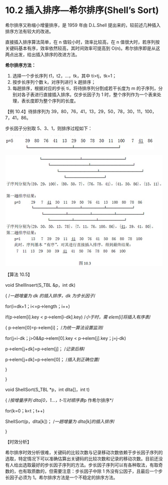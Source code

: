 # 10.2 插入排序—希尔排序(Shell’s Sort)

希尔排序又称缩小增量排序，是 1959 年由 D.L.Shell 提出来的，较前述几种插入排序方法有较大的改进。

直接插入排序算法简单，在 n 值较小时，效率比较高，在 n 值很大时，若序列按关键码基本有序，效率依然较高，其时间效率可提高到 O(n)。希尔排序即是从这两点出发，给出插入排序的改进方法。

**希尔排序方法：**

1.  选择一个步长序列 t1，t2，…，tk，其中 ti>tj，tk=1；
2.  按步长序列个数 k，对序列进行 k 趟排序；
3.  每趟排序，根据对应的步长 ti，将待排序列分割成若干长度为 m 的子序列，分别对各子表进行直接插入排序。仅步长因子为 1 时，整个序列作为一个表来处理，表长度即为整个序列的长度。

【例 10.4】待排序列为 39，80，76，41，13，29，50，78，30，11，100，7，41，86。

步长因子分别取 5、3、1，则排序过程如下：

![](img/8daf3b21ae75c3dad405d120d3862b4c.jpg)

![](img/c4dadcc33d56534cdabd19870db24398.jpg)

【算法 10.5】

void ShellInsert(S_TBL &p，int dk)

{ /*一趟增量为 dk 的插入排序，dk 为步长因子*/

for(i=dk+1；i<=p->length；i++)

if(p->elem[i].key < p->elem[i-dk].key) /*小于时，需 elem[i]将插入有序表*/

{ p->elem[0]=p->elem[i]； /*为统一算法设置监测*/

for(j=i-dk；j>0&&p->elem[0].key < p->elem[j].key；j=j-dk)

p->elem[j+dk]=p->elem[j]； /*记录后移*/

p->elem[j+dk]=p->elem[0]； /*插入到正确位置*/

}

}

void ShellSort(S_TBL *p，int dlta[]，int t)

{ /*按增量序列 dlta[0，1…，t-1]对顺序表*p 作希尔排序*/

for(k=0；k<t；t++)

ShellSort(p，dlta[k])； /*一趟增量为 dlta[k]的插入排序*/

}

【时效分析】

希尔排序时效分析很难，关键码的比较次数与记录移动次数依赖于步长因子序列的选取，特定情况下可以准确估算出关键码的比较次数和记录的移动次数。目前还没有人给出选取最好的步长因子序列的方法。步长因子序列可以有各种取法，有取奇数的，也有取质数的，但需要注意：步长因子中除 1 外没有公因子，且最后一个步长因子必须为 1。希尔排序方法是一个不稳定的排序方法。